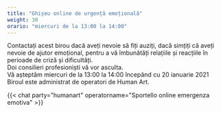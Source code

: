 ```yaml
---
title: "Ghișeu online de urgență emoțională"
weight: 30
orario: "miercuri de la 13:00 la 14:00"
---
```


Contactați acest birou dacă aveți nevoie să fiți auziți, dacă simțiți că aveți nevoie de ajutor emoțional, pentru a vă îmbunătăți relațiile și reacțiile în perioade de criză și dificultăți.  
Doi consilieri profesioniști vă vor asculta.  
Vă așteptăm miercuri de la 13:00 la 14:00 începând cu 20 ianuarie 2021  
Biroul este administrat de operatori de Human Art.

{{< chat party="humanart" operatorname="Sportello online emergenza emotiva" >}}
